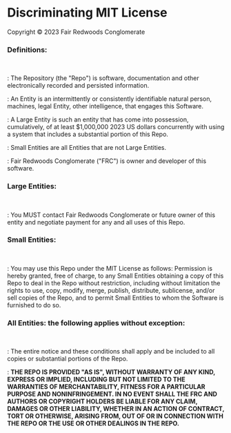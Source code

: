 # Discriminating MIT License

Copyright &copy; 2023 Fair Redwoods Conglomerate

### Definitions:
&nbsp;

: The Repository (the "Repo") is software, documentation and other electronically recorded and persisted information.

: An Entity is an intermittently or consistently identifiable natural person, machines, legal Entity, other intelligence, that engages this Software.

: A Large Entity is such an entity that has come into possession, cumulatively, of at least $1,000,000 2023 US dollars concurrently with using a system that includes a substantial portion of this Repo.

: Small Entities are all Entities that are not Large Entities.

: Fair Redwoods Conglomerate ("FRC") is owner and developer of this software.

### Large Entities:
&nbsp;

: You MUST contact Fair Redwoods Conglomerate or future owner of this entity and negotiate
payment for any and all uses of this Repo.

### Small Entities:
&nbsp;

  : You may use this Repo under the MIT License as follows: Permission is hereby granted, free of charge, to any Small Entities obtaining a copy of this Repo to deal in the Repo without restriction, including without limitation the rights to use, copy, modify, merge, publish, distribute, sublicense, and/or sell copies of the Repo, and to permit Small Entities to whom the Software is furnished to do so.

### All Entities: the following applies without exception:
&nbsp;

  : The entire notice and these conditions shall apply and be included to all copies or substantial portions of the Repo.
 
 : **THE REPO IS PROVIDED "AS IS", WITHOUT WARRANTY OF ANY KIND, EXPRESS OR IMPLIED, INCLUDING BUT NOT LIMITED TO THE WARRANTIES OF MERCHANTABILITY, FITNESS FOR A PARTICULAR PURPOSE AND NONINFRINGEMENT. IN NO EVENT SHALL THE FRC AND AUTHORS OR COPYRIGHT HOLDERS BE LIABLE FOR ANY CLAIM, DAMAGES OR OTHER LIABILITY, WHETHER IN AN ACTION OF CONTRACT, TORT OR OTHERWISE, ARISING FROM, OUT OF OR IN CONNECTION WITH THE REPO OR THE USE OR OTHER DEALINGS IN THE REPO.**
